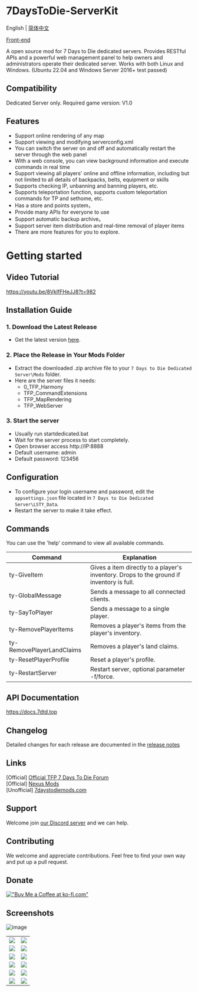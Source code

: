 # 7DaysToDie-ServerKit
English | [简体中文](./README.zh.md)

[Front-end](https://github.com/1249993110/7DaysToDie-ServerKit-webui)

A open source mod for 7 Days to Die dedicated servers. Provides RESTful APIs and a powerful web management panel to help owners and administrators operate their dedicated server. Works with both Linux and Windows. (Ubuntu 22.04 and Windows Server 2016+ test passed)

## Compatibility
Dedicated Server only. Required game version: V1.0

## Features
- Support online rendering of any map
- Support viewing and modifying serverconfig.xml
- You can switch the server on and off and automatically restart the server through the web panel
- With a web console, you can view background information and execute commands in real time
- Support viewing all players' online and offline information, including but not limited to all details of backpacks, belts, equipment or skills
- Supports checking IP, unbanning and banning players, etc.
- Supports teleportation function, supports custom teleportation commands for TP and sethome, etc.
- Has a store and points system，
- Provide many APIs for everyone to use 
- Support automatic backup archive。
- Support server item distribution and real-time removal of player items
- There are more features for you to explore.

# Getting started

## **Video Tutorial**
https://youtu.be/8VklfFHeJJ8?t=982

## **Installation Guide**

### 1. **Download the Latest Release**
- Get the latest version [here](https://github.com/1249993110/7DaysToDie-ServerKit/releases).

### 2. **Place the Release in Your Mods Folder**
- Extract the downloaded .zip archive file to your `7 Days to Die Dedicated Server\Mods` folder.
- Here are the server files it needs:
  - 0_TFP_Harmony
  - TFP_CommandExtensions
  - TFP_MapRendering
  - TFP_WebServer

### 3. **Start the server**
- Usually run startdedicated.bat
- Wait for the server process to start completely.
- Open browser access http://IP:8888
- Default username: admin
- Default password: 123456

## Configuration
- To configure your login username and password, edit the `appsettings.json` file located in `7 Days to Die Dedicated Server\LSTY_Data`.
- Restart the server to make it take effect.

## Commands
You can use the 'help' command to view all available commands.

| Command					| Explanation																				|
| ---						| ---																						|
| ty-GiveItem				| Gives a item directly to a player's inventory. Drops to the ground if inventory is full.	|
| ty-GlobalMessage			| Sends a message to all connected clients.													|
| ty-SayToPlayer			| Sends a message to a single player.														|
| ty-RemovePlayerItems		| Removes a player's items from the player's inventory.										|
| ty-RemovePlayerLandClaims	| Removes a player's land claims.															|
| ty-ResetPlayerProfile		| Reset a player's profile.																	|
| ty-RestartServer			| Restart server, optional parameter -f/force.												|

## API Documentation
https://docs.7dtd.top

## Changelog
Detailed changes for each release are documented in the [release notes](./CHANGELOG.md)

## Links
[Official] [Official TFP 7 Days To Die Forum](https://community.7daystodie.com/topic/37613-tianyiserverkit-a-server-panel-management-tool-for-v10)  
[Official] [Nexus Mods](https://www.nexusmods.com/7daystodie/mods/5924)  
[Unofficial] [7daystodiemods.com](https://7daystodiemods.com/dedicated-server-api-integration-visual-management-kit)

## Support
Welcome join [our Discord server](<https://discord.gg/zdnmngsBK4>) and we can help.

## Contributing
We welcome and appreciate contributions. Feel free to find your own way and put up a pull request.

## Donate
[!["Buy Me a Coffee at ko-fi.com"](https://storage.ko-fi.com/cdn/kofi1.png?v=3)](https://ko-fi.com/L3L012RJ8R)

## Screenshots
![image](https://github.com/user-attachments/assets/581cd03d-e271-4011-b547-b82ad16f64a3)
<table>
  <tr>
    <td>
      <img src="https://github.com/user-attachments/assets/fa9e18a5-65d1-46a1-bd3f-3d136bf4411c">
    </td>
    <td>
      <img src="https://github.com/user-attachments/assets/748b33cb-bfbc-4585-848f-0ac07a192121">
    </td>
  </tr>
  <tr>
    <td>
      <img src="https://github.com/user-attachments/assets/84661343-8a20-414b-90be-a27705555259">
    </td>
    <td>
      <img src="https://github.com/user-attachments/assets/92c87d6d-8406-415b-9d13-a07a18ddb087">
    </td>
  </tr>
  <tr>
    <td>
      <img src="https://github.com/user-attachments/assets/c068c9bf-0ebb-4b3d-a3c9-e01c957cfca4">
    </td>
    <td>
      <img src="https://github.com/user-attachments/assets/dfdb1dfb-f801-463b-a8d1-dc64ab88736e">
    </td>
  </tr>
  <tr>
    <td>
      <img src="https://github.com/user-attachments/assets/52a5d65a-0c9e-4812-baad-f6fd0c84ef95">
    </td>
    <td>
      <img src="https://github.com/user-attachments/assets/4d8317ab-388b-4191-9d31-df778d93f7a6">
    </td>
  </tr>
  <tr>
    <td>
      <img src="https://github.com/user-attachments/assets/193760ae-9b66-4c81-82e9-a31860130f4d">
    </td>
    <td>
      <img src="https://github.com/user-attachments/assets/5b3d551b-8d77-4c0d-bd93-83b74316fff6">
    </td>
  </tr>
  <tr>
    <td>
      <img src="https://github.com/user-attachments/assets/3c5e6605-3c16-45ed-a0ee-a5327e7a3056">
    </td>
    <td>
      <img src="https://github.com/user-attachments/assets/0fb8610f-8a6e-4005-b2ed-5043aa066b99">
    </td>
  </tr>
</table>

